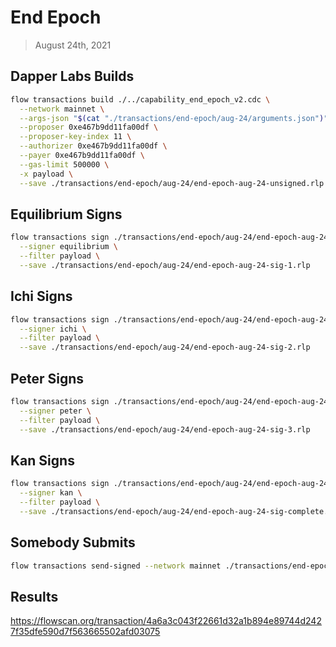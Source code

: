 # End Epoch
> August 24th, 2021

## Dapper Labs Builds

```sh
flow transactions build ./../capability_end_epoch_v2.cdc \
  --network mainnet \
  --args-json "$(cat "./transactions/end-epoch/aug-24/arguments.json")" \
  --proposer 0xe467b9dd11fa00df \
  --proposer-key-index 11 \
  --authorizer 0xe467b9dd11fa00df \
  --payer 0xe467b9dd11fa00df \
  --gas-limit 500000 \
  -x payload \
  --save ./transactions/end-epoch/aug-24/end-epoch-aug-24-unsigned.rlp
```

## Equilibrium Signs

```sh
flow transactions sign ./transactions/end-epoch/aug-24/end-epoch-aug-24-unsigned.rlp \
  --signer equilibrium \
  --filter payload \
  --save ./transactions/end-epoch/aug-24/end-epoch-aug-24-sig-1.rlp
```

## Ichi Signs

```sh
flow transactions sign ./transactions/end-epoch/aug-24/end-epoch-aug-24-sig-1.rlp \
  --signer ichi \
  --filter payload \
  --save ./transactions/end-epoch/aug-24/end-epoch-aug-24-sig-2.rlp
```

## Peter Signs

```sh
flow transactions sign ./transactions/end-epoch/aug-24/end-epoch-aug-24-sig-2.rlp \
  --signer peter \
  --filter payload \
  --save ./transactions/end-epoch/aug-24/end-epoch-aug-24-sig-3.rlp
```

## Kan Signs

```sh
flow transactions sign ./transactions/end-epoch/aug-24/end-epoch-aug-24-sig-3.rlp \
  --signer kan \
  --filter payload \
  --save ./transactions/end-epoch/aug-24/end-epoch-aug-24-sig-complete.rlp
```

## Somebody Submits

```sh
flow transactions send-signed --network mainnet ./transactions/end-epoch/aug-24/end-epoch-aug-24-sig-complete.rlp
```

## Results

https://flowscan.org/transaction/4a6a3c043f22661d32a1b894e89744d2427f35dfe590d7f563665502afd03075
